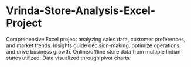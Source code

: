 # Vrinda-Store-Analysis-Excel-Project
Comprehensive Excel project analyzing sales data, customer preferences, and market trends. Insights guide decision-making, optimize operations, and drive business growth. Online/offline store data from multiple Indian states utilized. Data visualized through pivot charts.
